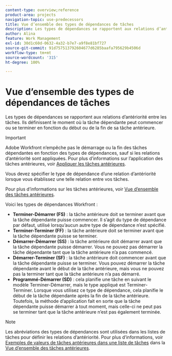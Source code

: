 ```yaml
---
content-type: overview;reference
product-area: projects
navigation-topic: use-predecessors
title: Vue d’ensemble des types de dépendances de tâches
description: Les types de dépendances se rapportent aux relations d’antériorité entre les tâches. Ils définissent le moment où la tâche dépendante peut commencer ou se terminer en fonction du début ou de la fin de sa tâche antérieure.
author: Alina
feature: Work Management
exl-id: 30d1c60d-0632-4a32-b7e7-a9f8e81bf727
source-git-commit: 91d757513792604677d6285baafa795629b4506d
workflow-type: tm+mt
source-wordcount: '315'
ht-degree: 100%

---
```


# Vue d’ensemble des types de dépendances de tâches

<!-- Audited: 12/2023 -->

Les types de dépendances se rapportent aux relations d’antériorité entre les tâches. Ils définissent le moment où la tâche dépendante peut commencer ou se terminer en fonction du début ou de la fin de sa tâche antérieure.

>[!IMPORTANT]
>
>Adobe Workfront n’empêche pas le démarrage ou la fin des tâches dépendantes en fonction des types de dépendances, sauf si les relations d’antériorité sont appliquées. Pour plus d’informations sur l’application des tâches antérieures, voir [Appliquer les tâches antérieures](../../../manage-work/tasks/use-prdcssrs/enforced-predecessors.md).

Vous devez spécifier le type de dépendance d’une relation d’antériorité lorsque vous établissez une telle relation entre vos tâches.

Pour plus d’informations sur les tâches antérieures, voir [Vue d’ensemble des tâches antérieures](../../../manage-work/tasks/use-prdcssrs/predecessors-overview.md).

Voici les types de dépendances Workfront :

* **Terminer-Démarrer (FS)** : la tâche antérieure doit se terminer avant que la tâche dépendante puisse commencer. Il s’agit du type de dépendance par défaut, utilisé lorsqu’aucun autre type de dépendance n’est spécifié.
* **Terminer-Terminer (FF)** : la tâche antérieure doit se terminer avant que la tâche dépendante puisse se terminer.
* **Démarrer-Démarrer (SS)** : la tâche antérieure doit démarrer avant que la tâche dépendante puisse démarrer. Vous ne pouvez pas démarrer la tâche dépendante tant que la tâche antérieure n’a pas commencé.
* **Démarrer-Terminer (SF)** : la tâche antérieure doit commencer avant que la tâche dépendante puisse se terminer. Vous pouvez démarrer la tâche dépendante avant le début de la tâche antérieure, mais vous ne pouvez pas la terminer tant que la tâche antérieure n’a pas démarré.
* **Programmé-Démarrer (SD)** : cela planifie une tâche en suivant le modèle Terminer-Démarrer, mais le type appliqué est Terminer-Terminer. Lorsque vous utilisez ce type de dépendance, cela planifie le début de la tâche dépendante après la fin de la tâche antérieure. Toutefois, la méthode d’application fait en sorte que la tâche dépendante puisse démarrer à tout moment, mais celle-ci ne peut pas se terminer tant que la tâche antérieure n’est pas également terminée.

>[!NOTE]
>
>Les abréviations des types de dépendances sont utilisées dans les listes de tâches pour définir les relations d’antériorité. Pour plus d’informations, voir [Exemples de valeurs de tâches antérieures dans une liste de tâches](/help/quicksilver/manage-work/tasks/use-prdcssrs/predecessors-overview.md#examples-of-predecessor-values-in-a-task-list) dans la [Vue d’ensemble des tâches antérieures](/help/quicksilver/manage-work/tasks/use-prdcssrs/predecessors-overview.md).

